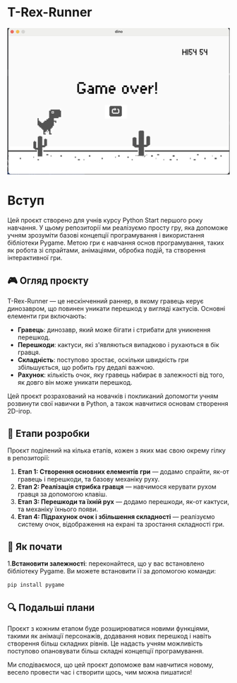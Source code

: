 # T-Rex-Runner
![logo.png](img/logo.png)
# Вступ

Цей проєкт створено для учнів курсу Python Start першого року навчання. У цьому репозиторії ми реалізуємо просту гру, яка допоможе учням зрозуміти базові концепції програмування і використання бібліотеки Pygame. Метою гри є навчання основ програмування, таких як робота зі спрайтами, анімаціями, обробка подій, та створення інтерактивної гри.

## 🎮 Огляд проєкту

T-Rex-Runner — це нескінченний раннер, в якому гравець керує динозавром, що повинен уникати перешкод у вигляді кактусів. Основні елементи гри включають:
- **Гравець**: динозавр, який може бігати і стрибати для уникнення перешкод.
- **Перешкоди**: кактуси, які з'являються випадково і рухаються в бік гравця.
- **Складність**: поступово зростає, оскільки швидкість гри збільшується, що робить гру дедалі важчою.
- **Рахунок**: кількість очок, яку гравець набирає в залежності від того, як довго він може уникати перешкод.

Цей проєкт розрахований на новачків і покликаний допомогти учням розвинути свої навички в Python, а також навчитися основам створення 2D-ігор.

## 📂 Етапи розробки

Проєкт поділений на кілька етапів, кожен з яких має свою окрему гілку в репозиторії:
1. **Етап 1: Створення основних елементів гри** — додамо спрайти, як-от гравець і перешкоди, та базову механіку руху.
2. **Етап 2: Реалізація стрибка гравця** — навчимося керувати рухом гравця за допомогою клавіш.
3. **Етап 3: Перешкоди та їхній рух** — додамо перешкоди, як-от кактуси, та механіку їхнього появи.
4. **Етап 4: Підрахунок очок і збільшення складності** — реалізуємо систему очок, відображення на екрані та зростання складності гри.


## 🔗 Як почати

1.**Встановити залежності**: переконайтеся, що у вас встановлено бібліотеку Pygame. Ви можете встановити її за допомогою команди:
   ```bash
   pip install pygame
   ```


## 🔍 Подальші плани

Проєкт з кожним етапом буде розширюватися новими функціями, такими як анімації персонажів, додавання нових перешкод і навіть створення більш складних рівнів. Це надасть учням можливість поступово опановувати більш складні концепції програмування.

Ми сподіваємося, що цей проєкт допоможе вам навчитися новому, весело провести час і створити щось, чим можна пишатися!

